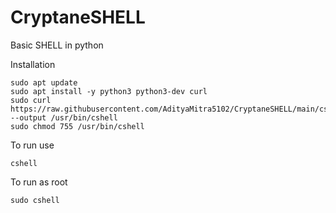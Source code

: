 # CryptaneSHELL
Basic SHELL in python

Installation
```
sudo apt update
sudo apt install -y python3 python3-dev curl
sudo curl https://raw.githubusercontent.com/AdityaMitra5102/CryptaneSHELL/main/cshell --output /usr/bin/cshell
sudo chmod 755 /usr/bin/cshell
```

To run use
```
cshell
```

To run as root
```
sudo cshell
```

